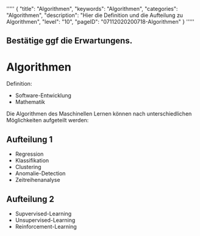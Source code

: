 '''''
{
"title": "Algorithmen",
"keywords": "Algorithmen",
"categories": "Algorithmen",
"description": "Hier die Definition und die Aufteilung zu Algorithmen",
"level": "10",
"pageID": "07112020200718-Algorithmen"
}
'''''

## Bestätige ggf die Erwartungens.


<h1>Algorithmen</h1>

Definition:
- Software-Entwicklung
- Mathematik

Die Algorithmen des Maschinellen Lernen können nach unterschiedlichen Möglichkeiten aufgeteilt werden:

## Aufteilung 1

- Regression
- Klassifikation
- Clustering
- Anomalie-Detection
- Zeitreihenanalyse

## Aufteilung 2
- Supvervised-Learning
- Unsupervised-Learning
- Reinforcement-Learning


